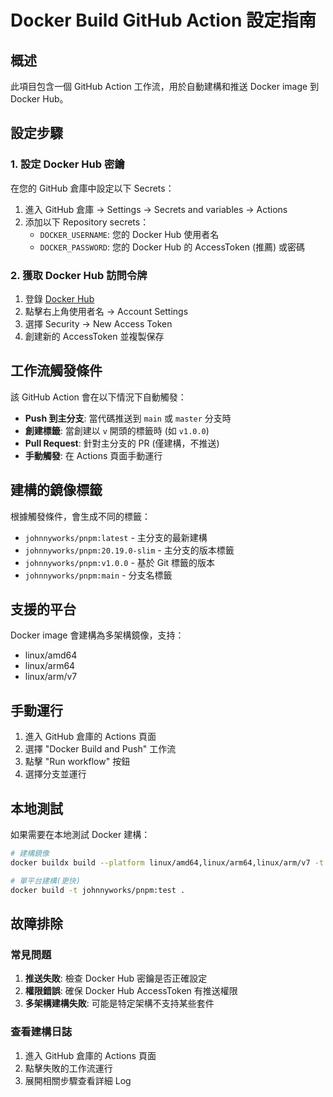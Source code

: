 # Docker Build GitHub Action 設定指南

## 概述

此項目包含一個 GitHub Action 工作流，用於自動建構和推送 Docker image 到 Docker Hub。

## 設定步驟

### 1. 設定 Docker Hub 密鑰

在您的 GitHub 倉庫中設定以下 Secrets：

1. 進入 GitHub 倉庫 → Settings → Secrets and variables → Actions
2. 添加以下 Repository secrets：
   - `DOCKER_USERNAME`: 您的 Docker Hub 使用者名
   - `DOCKER_PASSWORD`: 您的 Docker Hub 的 AccessToken (推薦) 或密碼

### 2. 獲取 Docker Hub 訪問令牌

1. 登錄 [Docker Hub](https://hub.docker.com/)
2. 點擊右上角使用者名 → Account Settings
3. 選擇 Security → New Access Token
4. 創建新的 AccessToken 並複製保存

## 工作流觸發條件

該 GitHub Action 會在以下情況下自動觸發：

- **Push 到主分支**: 當代碼推送到 `main` 或 `master` 分支時
- **創建標籤**: 當創建以 `v` 開頭的標籤時 (如 `v1.0.0`)
- **Pull Request**: 針對主分支的 PR (僅建構，不推送)
- **手動觸發**: 在 Actions 頁面手動運行

## 建構的鏡像標籤

根據觸發條件，會生成不同的標籤：

- `johnnyworks/pnpm:latest` - 主分支的最新建構
- `johnnyworks/pnpm:20.19.0-slim` - 主分支的版本標籤
- `johnnyworks/pnpm:v1.0.0` - 基於 Git 標籤的版本
- `johnnyworks/pnpm:main` - 分支名標籤

## 支援的平台

Docker image 會建構為多架構鏡像，支持：

- linux/amd64
- linux/arm64
- linux/arm/v7

## 手動運行

1. 進入 GitHub 倉庫的 Actions 頁面
2. 選擇 "Docker Build and Push" 工作流
3. 點擊 "Run workflow" 按鈕
4. 選擇分支並運行

## 本地測試

如果需要在本地測試 Docker 建構：

```bash
# 建構鏡像
docker buildx build --platform linux/amd64,linux/arm64,linux/arm/v7 -t johnnyworks/pnpm:test .

# 單平台建構(更快)
docker build -t johnnyworks/pnpm:test .
```

## 故障排除

### 常見問題

1. **推送失敗**: 檢查 Docker Hub 密鑰是否正確設定
2. **權限錯誤**: 確保 Docker Hub AccessToken 有推送權限
3. **多架構建構失敗**: 可能是特定架構不支持某些套件

### 查看建構日誌

1. 進入 GitHub 倉庫的 Actions 頁面
2. 點擊失敗的工作流運行
3. 展開相關步驟查看詳細 Log
